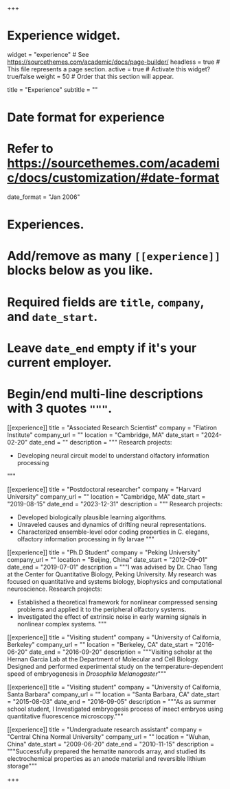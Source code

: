 +++
# Experience widget.
widget = "experience"  # See https://sourcethemes.com/academic/docs/page-builder/
headless = true  # This file represents a page section.
active = true  # Activate this widget? true/false
weight = 50  # Order that this section will appear.

title = "Experience"
subtitle = ""

# Date format for experience
#   Refer to https://sourcethemes.com/academic/docs/customization/#date-format
date_format = "Jan 2006"

# Experiences.
#   Add/remove as many `[[experience]]` blocks below as you like.
#   Required fields are `title`, `company`, and `date_start`.
#   Leave `date_end` empty if it's your current employer.
#   Begin/end multi-line descriptions with 3 quotes `"""`.
[[experience]]
  title = "Associated Research Scientist"
  company = "Flatiron Institute"
  company_url = ""
  location = "Cambridge, MA"
  date_start = "2024-02-20"
  date_end = ""
  description = """
  Research projects:
  
  * Developing neural circuit model to understand olfactory information processing

  """

[[experience]]
  title = "Postdoctoral researcher"
  company = "Harvard University"
  company_url = ""
  location = "Cambridge, MA"
  date_start = "2019-08-15"
  date_end = "2023-12-31"
  description = """
  Research projects:
  
  * Developed biologically plausible learning algorithms.
  * Unraveled causes and dynamics of drifting neural representations.
  * Characterized ensemble-level odor coding properties in C. elegans, olfactory information processing
in fly larvae
  """

[[experience]]
  title = "Ph.D Student"
  company = "Peking University"
  company_url = ""
  location = "Beijing, China"
  date_start = "2012-09-01"
  date_end = "2019-07-01"
  description = """I was advised by Dr. Chao Tang at the Center for Quantitative Biology, Peking University. My research was focused on quantitative and systems biology, biophysics and computational neuroscience. 
  Research projects:
  * Established a theoretical framework for nonlinear compressed sensing problems and applied it to the peripheral olfactory systems.
  * Investigated the effect of extrinsic noise in early warning signals in nonlinear complex systems.
  """
  
[[experience]]
  title = "Visiting student"
  company = "University of California, Berkeley"
  company_url = ""
  location = "Berkeley, CA"
  date_start = "2016-06-20"
  date_end = "2016-09-20"
  description = """Visiting scholar at the Hernan Garcia Lab at the Department of Molecular and Cell Biology. Designed and performed experimental study on the temperature-dependent speed of embryogenesis in *Drosophila Melanogaster*"""

  [[experience]]
  title = "Visiting student"
  company = "University of California, Santa Barbara"
  company_url = ""
  location = "Santa Barbara, CA"
  date_start = "2015-08-03"
  date_end = "2016-09-05"
  description = """As as summer school student, I Investigated embryogesis process of insect embryos using quantitative fluorescence microscopy."""

[[experience]]
  title = "Undergraduate research assistant"
  company = "Central China Normal University"
  company_url = ""
  location = "Wuhan, China"
  date_start = "2009-06-20"
  date_end = "2010-11-15"
  description = """Successfully prepared the hematite nanorods array, and studied its electrochemical properties as an anode material and reversible lithium storage"""

+++
